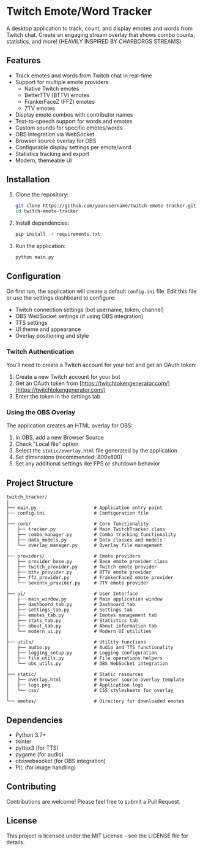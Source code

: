# Twitch Emote/Word Tracker

A desktop application to track, count, and display emotes and words from Twitch chat. Create an engaging stream overlay that shows combo counts, statistics, and more!
(HEAVILY INSPIRED BY CHARBORGS STREAMS)
## Features

- Track emotes and words from Twitch chat in real-time
- Support for multiple emote providers:
  - Native Twitch emotes
  - BetterTTV (BTTV) emotes
  - FrankerFaceZ (FFZ) emotes
  - 7TV emotes
- Display emote combos with contributor names
- Text-to-speech support for words and emotes
- Custom sounds for specific emotes/words
- OBS integration via WebSocket
- Browser source overlay for OBS
- Configurable display settings per emote/word
- Statistics tracking and export
- Modern, themeable UI

## Installation

1. Clone the repository:

   ```bash
   git clone https://github.com/yourusername/twitch-emote-tracker.git
   cd twitch-emote-tracker
   ```

2. Install dependencies:

   ```bash
   pip install -r requirements.txt
   ```

3. Run the application:
   ```bash
   python main.py
   ```

## Configuration

On first run, the application will create a default `config.ini` file. Edit this file or use the settings dashboard to configure:

- Twitch connection settings (bot username, token, channel)
- OBS WebSocket settings (if using OBS integration)
- TTS settings
- UI theme and appearance
- Overlay positioning and style

### Twitch Authentication

You'll need to create a Twitch account for your bot and get an OAuth token:

1. Create a new Twitch account for your bot
2. Get an OAuth token from [https://twitchtokengenerator.com/](https://twitchtokengenerator.com/)
3. Enter the token in the settings tab

### Using the OBS Overlay

The application creates an HTML overlay for OBS:

1. In OBS, add a new Browser Source
2. Check "Local file" option
3. Select the `static/overlay.html` file generated by the application
4. Set dimensions (recommended: 800x600)
5. Set any additional settings like FPS or shutdown behavior

## Project Structure

```
twitch_tracker/
│
├── main.py                     # Application entry point
├── config.ini                  # Configuration file
│
├── core/                       # Core functionality
│   ├── tracker.py              # Main TwitchTracker class
│   ├── combo_manager.py        # Combo tracking functionality
│   ├── data_models.py          # Data classes and models
│   └── overlay_manager.py      # Overlay file management
│
├── providers/                  # Emote providers
│   ├── provider_base.py        # Base emote provider class
│   ├── twitch_provider.py      # Twitch emote provider
│   ├── bttv_provider.py        # BTTV emote provider
│   ├── ffz_provider.py         # FrankerFaceZ emote provider
│   └── seventv_provider.py     # 7TV emote provider
│
├── ui/                         # User Interface
│   ├── main_window.py          # Main application window
│   ├── dashboard_tab.py        # Dashboard tab
│   ├── settings_tab.py         # Settings tab
│   ├── emotes_tab.py           # Emotes management tab
│   ├── stats_tab.py            # Statistics tab
│   ├── about_tab.py            # About information tab
│   └── modern_ui.py            # Modern UI utilities
│
├── utils/                      # Utility functions
│   ├── audio.py                # Audio and TTS functionality
│   ├── logging_setup.py        # Logging configuration
│   ├── file_utils.py           # File operations helpers
│   └── obs_utils.py            # OBS WebSocket integration
│
├── static/                     # Static resources
│   ├── overlay.html            # Browser source overlay template
│   ├── logo.png                # Application logo
│   └── css/                    # CSS stylesheets for overlay
│
└── emotes/                     # Directory for downloaded emotes
```

## Dependencies

- Python 3.7+
- tkinter
- pyttsx3 (for TTS)
- pygame (for audio)
- obswebsocket (for OBS integration)
- PIL (for image handling)

## Contributing

Contributions are welcome! Please feel free to submit a Pull Request.

## License

This project is licensed under the MIT License - see the LICENSE file for details.
